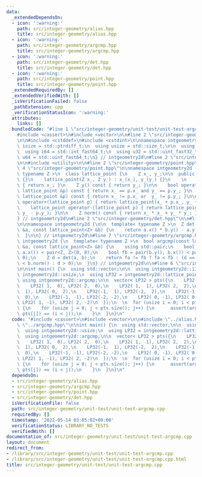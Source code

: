 ```yaml
---
data:
  _extendedDependsOn:
  - icon: ':warning:'
    path: src/integer-geometry/alias.hpp
    title: src/integer-geometry/alias.hpp
  - icon: ':warning:'
    path: src/integer-geometry/argcmp.hpp
    title: src/integer-geometry/argcmp.hpp
  - icon: ':warning:'
    path: src/integer-geometry/det.hpp
    title: src/integer-geometry/det.hpp
  - icon: ':warning:'
    path: src/integer-geometry/point.hpp
    title: src/integer-geometry/point.hpp
  _extendedRequiredBy: []
  _extendedVerifiedWith: []
  _isVerificationFailed: false
  _pathExtension: cpp
  _verificationStatusIcon: ':warning:'
  attributes:
    links: []
  bundledCode: "#line 1 \"src/integer-geometry/unit-test/unit-test-argcmp.cpp\"\n\
    #include <cassert>\n#include <vector>\n\n#line 2 \"src/integer-geometry/alias.hpp\"\
    \n\n#include <cstddef>\n#include <cstdint>\n\nnamespace intgeometry2d {\n  using\
    \ isize = std::ptrdiff_t;\n  using usize = std::size_t;\n\n  using i32 = std::int_fast32_t;\n\
    \  using i64 = std::int_fast64_t;\n  using u32 = std::uint_fast32_t;\n  using\
    \ u64 = std::uint_fast64_t;\n} // intgeometry2d\n#line 2 \"src/integer-geometry/argcmp.hpp\"\
    \n\n#include <utility>\n\n#line 2 \"src/integer-geometry/point.hpp\"\n\n#line\
    \ 4 \"src/integer-geometry/point.hpp\"\n\nnamespace intgeometry2d {\n\n  template<\
    \ typename Z >\n  class lattice_point {\n    Z x_, y_;\n\n  public:\n    lattice_point()\
    \ {}\n    lattice_point(Z x_, Z y_) : x_(x_), y_(y_) {}\n    \n    Z x() const\
    \ { return x_; }\n    Z y() const { return y_; }\n\n    bool operator==(const\
    \ lattice_point &p) const { return x_ == p.x_ and y_ == p.y_; }\n    bool operator!=(const\
    \ lattice_point &p) const { return x_ != p.x_ or  y_ != p.y_; }\n\n    lattice_point\
    \ operator+(lattice_point p) { return lattice_point(x_ + p.x_, y_ + p.y_); }\n\
    \    lattice_point operator-(lattice_point p) { return lattice_point(x_ - p.x_,\
    \ y_ - p.y_); }\n\n    Z norm() const { return x_ * x_ + y_ * y_; }\n  };\n\n\
    } // intgeometry2d\n#line 2 \"src/integer-geometry/det.hpp\"\n\n#line 4 \"src/integer-geometry/det.hpp\"\
    \n\nnamespace intgeometry2d {\n\n  template< typename Z >\n  Z det(const lattice_point<Z>\
    \ &a, const lattice_point<Z> &b) {\n    return a.x() * b.y() - a.y() * b.x();\n\
    \  }\n\n} // intgeometry2d\n#line 7 \"src/integer-geometry/argcmp.hpp\"\n\nnamespace\
    \ intgeometry2d {\n  template< typename Z >\n  bool argcmp(const lattice_point<Z>\
    \ &a, const lattice_point<Z> &b) {\n    using std::pair;\n    bool fa = pair(a.y(),\
    \ a.x()) < pair<Z, Z>(0, 0);\n    bool fb = pair(b.y(), b.x()) < pair<Z, Z>(0,\
    \ 0);\n    Z d = det(a, b);\n    return fa != fb ? fa < fb : (d == 0 ? a.norm()\
    \ < b.norm() : d > 0);\n  }\n} // intgeometry2d\n\n#line 6 \"src/integer-geometry/unit-test/unit-test-argcmp.cpp\"\
    \n\nint main() {\n  using std::vector;\n\n  using intgeometry2d::i32;\n  using\
    \ intgeometry2d::usize;\n  using LP32 = intgeometry2d::lattice_point<i32>;\n \
    \ using intgeometry2d::argcmp;\n\n  vector< LP32 > pts({\n    LP32( 0,  0),\n\
    \    LP32( 1,  0), LP32( 2,  0),\n    LP32( 1,  1), LP32( 2,  2),\n    LP32( 0,\
    \  1), LP32( 0,  2),\n    LP32(-1,  1), LP32(-2,  2),\n    LP32(-1,  0), LP32(-2,\
    \  0),\n    LP32(-1, -1), LP32(-2, -2),\n    LP32( 0, -1), LP32( 0, -2),\n   \
    \ LP32( 1, -1), LP32( 2, -2)\n  });\n  \n  for (usize i = 0; i < pts.size(); i++)\
    \ {\n    for (usize j = 0; j < pts.size(); j++) {\n      assert(argcmp(pts[i],\
    \ pts[j]) == (i < j));\n    }\n  }\n}\n"
  code: "#include <cassert>\n#include <vector>\n\n#include \"../alias.hpp\"\n#include\
    \ \"../argcmp.hpp\"\n\nint main() {\n  using std::vector;\n\n  using intgeometry2d::i32;\n\
    \  using intgeometry2d::usize;\n  using LP32 = intgeometry2d::lattice_point<i32>;\n\
    \  using intgeometry2d::argcmp;\n\n  vector< LP32 > pts({\n    LP32( 0,  0),\n\
    \    LP32( 1,  0), LP32( 2,  0),\n    LP32( 1,  1), LP32( 2,  2),\n    LP32( 0,\
    \  1), LP32( 0,  2),\n    LP32(-1,  1), LP32(-2,  2),\n    LP32(-1,  0), LP32(-2,\
    \  0),\n    LP32(-1, -1), LP32(-2, -2),\n    LP32( 0, -1), LP32( 0, -2),\n   \
    \ LP32( 1, -1), LP32( 2, -2)\n  });\n  \n  for (usize i = 0; i < pts.size(); i++)\
    \ {\n    for (usize j = 0; j < pts.size(); j++) {\n      assert(argcmp(pts[i],\
    \ pts[j]) == (i < j));\n    }\n  }\n}\n"
  dependsOn:
  - src/integer-geometry/alias.hpp
  - src/integer-geometry/argcmp.hpp
  - src/integer-geometry/point.hpp
  - src/integer-geometry/det.hpp
  isVerificationFile: false
  path: src/integer-geometry/unit-test/unit-test-argcmp.cpp
  requiredBy: []
  timestamp: '2022-05-14 03:05:02+09:00'
  verificationStatus: LIBRARY_NO_TESTS
  verifiedWith: []
documentation_of: src/integer-geometry/unit-test/unit-test-argcmp.cpp
layout: document
redirect_from:
- /library/src/integer-geometry/unit-test/unit-test-argcmp.cpp
- /library/src/integer-geometry/unit-test/unit-test-argcmp.cpp.html
title: src/integer-geometry/unit-test/unit-test-argcmp.cpp
---
```

